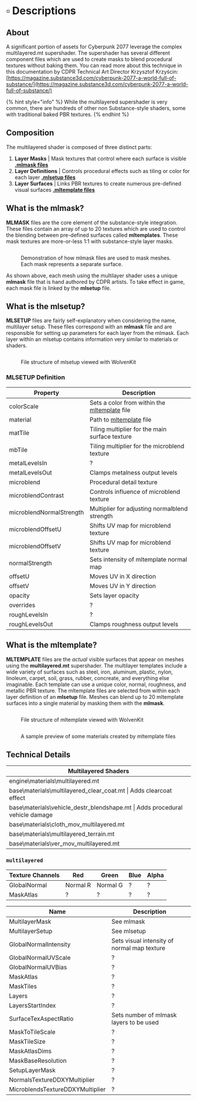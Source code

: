 # ▫ Descriptions

## About <a href="#about" id="about"></a>

A significant portion of assets for Cyberpunk 2077 leverage the complex multilayered.mt supershader. The supershader has several different component files which are used to create masks to blend procedural textures without baking them. You can read more about this technique in this documentation by CDPR Technical Art Director Krzysztof Krzyścin: [https://magazine.substance3d.com/cyberpunk-2077-a-world-full-of-substance/](https://magazine.substance3d.com/cyberpunk-2077-a-world-full-of-substance/)​

{% hint style="info" %}
While the multilayered supershader is very common, there are hundreds of other non Substance-style shaders, some with traditional baked PBR textures.
{% endhint %}

## Composition <a href="#composition" id="composition"></a>

The multilayered shader is composed of three distinct parts:

1. **Layer Masks** | Mask textures that control where each surface is visible [**.mlmask files**](https://wiki.redmodding.org/cyberpunk-2077-modding/developers/shaders/multilayered#what-is-the-mlmask)​
2. **Layer Definitions** | Controls procedural effects such as tiling or color for each layer [**.mlsetup files**](https://wiki.redmodding.org/cyberpunk-2077-modding/developers/shaders/multilayered#what-is-the-mlsetup)​
3. **Layer Surfaces** | Links PBR textures to create numerous pre-defined visual surfaces [**.mltemplate files**](https://wiki.redmodding.org/cyberpunk-2077-modding/developers/shaders/multilayered#what-is-the-mltemplate)​

## What is the mlmask? <a href="#what-is-the-mlmask" id="what-is-the-mlmask"></a>

**MLMASK** files are the core element of the substance-style integration. These files contain an array of up to 20 textures which are used to control the blending between pre-defined surfaces called **mltemplates**. These mask textures are more-or-less 1:1 with substance-style layer masks.

<figure><img src="https://820263885-files.gitbook.io/~/files/v0/b/gitbook-x-prod.appspot.com/o/spaces%2F4gzcGtLrr90pVjAWVdTc%2Fuploads%2Fgit-blob-727ad3bcc1e73d0ae7c06213a6d8b0de11217b20%2Fmlmask_demo.gif?alt=media" alt=""><figcaption><p>Demonstration of how mlmask files are used to mask meshes. Each mask represents a separate surface.</p></figcaption></figure>

As shown above, each mesh using the multilayer shader uses a unique **mlmask** file that is hand authored by CDPR artists. To take effect in game, each mask file is linked by the **mlsetup** file.

## What is the mlsetup? <a href="#what-is-the-mlsetup" id="what-is-the-mlsetup"></a>

**MLSETUP** files are fairly self-explanatory when considering the name, multilayer setup. These files correspond with an **mlmask** file and are responsible for setting up parameters for each layer from the mlmask. Each layer within an mlsetup contains information very similar to materials or shaders.

<figure><img src="https://820263885-files.gitbook.io/~/files/v0/b/gitbook-x-prod.appspot.com/o/spaces%2F4gzcGtLrr90pVjAWVdTc%2Fuploads%2Fgit-blob-f2818013b0e52b02eb70196057e2f54630d1e2ec%2FMLSETUP%20example.png?alt=media" alt=""><figcaption><p>File structure of mlsetup viewed with WolvenKit</p></figcaption></figure>

### MLSETUP Definition <a href="#mlsetup-definition" id="mlsetup-definition"></a>

| Property                 | Description                                                                                                                                               |
| ------------------------ | --------------------------------------------------------------------------------------------------------------------------------------------------------- |
| colorScale               | Sets a color from within the [mltemplate](https://wiki.redmodding.org/cyberpunk-2077-modding/developers/shaders/multilayered#what-is-the-mltemplate) file |
| material                 | Path to [mltemplate](https://wiki.redmodding.org/cyberpunk-2077-modding/developers/shaders/multilayered#what-is-the-mltemplate) file                      |
| matTile                  | Tiling multiplier for the main surface texture                                                                                                            |
| mbTile                   | Tiling multiplier for the microblend texture                                                                                                              |
| metalLevelsIn            | ?                                                                                                                                                         |
| metalLevelsOut           | Clamps metalness output levels                                                                                                                            |
| microblend               | Procedural detail texture                                                                                                                                 |
| microblendContrast       | Controls influence of microblend texture                                                                                                                  |
| microblendNormalStrength | Multiplier for adjusting normalblend strength                                                                                                             |
| microblendOffsetU        | Shifts UV map for microblend texture                                                                                                                      |
| microblendOffsetV        | Shifts UV map for microblend texture                                                                                                                      |
| normalStrength           | Sets intensity of mltemplate normal map                                                                                                                   |
| offsetU                  | Moves UV in X direction                                                                                                                                   |
| offsetV                  | Moves UV in Y direction                                                                                                                                   |
| opacity                  | Sets layer opacity                                                                                                                                        |
| overrides                | ?                                                                                                                                                         |
| roughLevelsIn            | ?                                                                                                                                                         |
| roughLevelsOut           | Clamps roughness output levels                                                                                                                            |

## What is the mltemplate? <a href="#what-is-the-mltemplate" id="what-is-the-mltemplate"></a>

**MLTEMPLATE** files are the _actual_ visible surfaces that appear on meshes using the **multilayered.mt** supershader. The multilayer templates include a wide variety of surfaces such as steel, iron, aluminum, plastic, nylon, linoleum, carpet, soil, grass, rubber, concreate, and everything else imaginable. Each template can use a unique color, normal, roughness, and metallic PBR texture. The mltemplate files are selected from within each layer definition of an **mlsetup** file. Meshes can blend up to 20 mltemplate surfaces into a single material by masking them with the **mlmask**.

<figure><img src="https://820263885-files.gitbook.io/~/files/v0/b/gitbook-x-prod.appspot.com/o/spaces%2F4gzcGtLrr90pVjAWVdTc%2Fuploads%2Fgit-blob-53db41224bc253649c9920c19a4869ebd72b6bc2%2FMLTEMPLATE%20example.png?alt=media" alt=""><figcaption><p>File structure of mltemplate viewed with WolvenKit</p></figcaption></figure>

<figure><img src="https://820263885-files.gitbook.io/~/files/v0/b/gitbook-x-prod.appspot.com/o/spaces%2F4gzcGtLrr90pVjAWVdTc%2Fuploads%2Fgit-blob-dbb4197b22cd026bcb07e07541bcab7e971b3499%2FMLTEMPLATE%20previews.png?alt=media" alt=""><figcaption><p>A sample preview of some materials created by mltemplate files</p></figcaption></figure>

## Technical Details <a href="#technical-details" id="technical-details"></a>

| Multilayered Shaders                                                           |
| ------------------------------------------------------------------------------ |
| engine\materials\multilayered.mt                                               |
| base\materials\multilayered\_clear\_coat.mt \| Adds clearcoat effect           |
| base\materials\vehicle\_destr\_blendshape.mt \| Adds procedural vehicle damage |
| base\materials\cloth\_mov\_multilayered.mt                                     |
| base\materials\multilayered\_terrain.mt                                        |
| base\materials\ver\_mov\_multilayered.mt                                       |

### `multilayered` <a href="#multilayered" id="multilayered"></a>

| Texture Channels | Red      | Green    | Blue | Alpha |
| ---------------- | -------- | -------- | ---- | ----- |
| GlobalNormal     | Normal R | Normal G | ?    | ?     |
| MaskAtlas        | ?        | ?        | ?    | ?     |

| Name                             | Description                                 |
| -------------------------------- | ------------------------------------------- |
| MultilayerMask                   | See mlmask                                  |
| MultilayerSetup                  | See mlsetup                                 |
| GlobalNormalIntensity            | Sets visual intensity of normal map texture |
| GlobalNormalUVScale              | ?                                           |
| GlobalNormalUVBias               | ?                                           |
| MaskAtlas                        | ?                                           |
| MaskTiles                        | ?                                           |
| Layers                           | ?                                           |
| LayersStartIndex                 | ?                                           |
| SurfaceTexAspectRatio            | Sets number of mlmask layers to be used     |
| MaskToTileScale                  | ?                                           |
| MaskTileSize                     | ?                                           |
| MaskAtlasDims                    | ?                                           |
| MaskBaseResolution               | ?                                           |
| SetupLayerMask                   | ?                                           |
| NormalsTextureDDXYMultiplier     | ?                                           |
| MicroblendsTextureDDXYMultiplier | ?                                           |

### ​ <a href="#undefined" id="undefined"></a>
